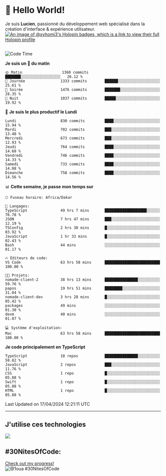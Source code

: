 # 👋 Hello World!

Je suis **Lucien**, passionné du développement web spécialisé dans la création d'interface & expérience utilisateur.
[![An image of @xyhomi3's Holopin badges, which is a link to view their full Holopin profile](https://holopin.me/xyhomi3)](https://holopin.io/@xyhomi3)

##

<!--START_SECTION:waka-->
![Code Time](http://img.shields.io/badge/Code%20Time-966%20hrs%2015%20mins-blue)

**Je suis un 🐤 du matin** 

```text
🌞 Matin                  1360 commits        ███████░░░░░░░░░░░░░░░░░░   26.12 % 
🌆 Journée                1333 commits        ██████░░░░░░░░░░░░░░░░░░░   25.61 % 
🌃 Soirée                 1476 commits        ███████░░░░░░░░░░░░░░░░░░   28.35 % 
🌙 Nuit                   1037 commits        █████░░░░░░░░░░░░░░░░░░░░   19.92 % 
```
📅 **Je suis le plus productif le Lundi** 

```text
Lundi                    830 commits         ████░░░░░░░░░░░░░░░░░░░░░   15.94 % 
Mardi                    702 commits         ███░░░░░░░░░░░░░░░░░░░░░░   13.48 % 
Mercredi                 673 commits         ███░░░░░░░░░░░░░░░░░░░░░░   12.93 % 
Jeudi                    764 commits         ████░░░░░░░░░░░░░░░░░░░░░   14.68 % 
Vendredi                 746 commits         ████░░░░░░░░░░░░░░░░░░░░░   14.33 % 
Samedi                   733 commits         ████░░░░░░░░░░░░░░░░░░░░░   14.08 % 
Dimanche                 758 commits         ████░░░░░░░░░░░░░░░░░░░░░   14.56 % 
```


📊 **Cette semaine, je passe mon temps sur** 

```text
🕑︎ Fuseau horaire: Africa/Dakar

💬 Langages: 
TypeScript               49 hrs 7 mins       ███████████████████░░░░░░   76.78 % 
JSON                     7 hrs 47 mins       ███░░░░░░░░░░░░░░░░░░░░░░   12.19 % 
TSConfig                 2 hrs 30 mins       █░░░░░░░░░░░░░░░░░░░░░░░░   03.92 % 
JavaScript               1 hr 33 mins        █░░░░░░░░░░░░░░░░░░░░░░░░   02.43 % 
Bash                     44 mins             ░░░░░░░░░░░░░░░░░░░░░░░░░   01.17 % 

🔥 Éditeurs de code: 
VS Code                  63 hrs 58 mins      █████████████████████████   100.00 % 

🐱‍💻 Projets: 
nomade-client-2          38 hrs 13 mins      ███████████████░░░░░░░░░░   59.76 % 
papos                    19 hrs 51 mins      ████████░░░░░░░░░░░░░░░░░   31.04 % 
nomade-client-dev        3 hrs 28 mins       █░░░░░░░░░░░░░░░░░░░░░░░░   05.42 % 
packages                 49 mins             ░░░░░░░░░░░░░░░░░░░░░░░░░   01.30 % 
devm                     40 mins             ░░░░░░░░░░░░░░░░░░░░░░░░░   01.07 % 

💻 Système d'exploitation: 
Mac                      63 hrs 58 mins      █████████████████████████   100.00 % 
```

**Je code principalement en TypeScript** 

```text
TypeScript               10 repos            ███████████████░░░░░░░░░░   58.82 % 
JavaScript               2 repos             ███░░░░░░░░░░░░░░░░░░░░░░   11.76 % 
CSS                      1 repo              █░░░░░░░░░░░░░░░░░░░░░░░░   05.88 % 
Swift                    1 repo              █░░░░░░░░░░░░░░░░░░░░░░░░   05.88 % 
HTML                     1 repo              █░░░░░░░░░░░░░░░░░░░░░░░░   05.88 % 
```




 Last Updated on 17/04/2024 12:21:11 UTC
<!--END_SECTION:waka-->
---

## J'utilise ces technologies

<p align="left">
  <a href="https://skillicons.dev">
    <img src="https://skillicons.dev/icons?i=ts,js,md,scss,tailwind,react,redux,docker,express,astro,vite,nextjs,vercel,figma,ableton" />
  </a>
</p>

## #30NitesOfCode:
  [Check out my progress!](https://www.codedex.io/@1oua/30-nites-of-code)  
  ![@1oua #30NitesOfCode](https://www.codedex.io/api/petStatus?user=1oua)
